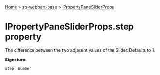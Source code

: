 <!-- docId=sp-webpart-base.ipropertypanesliderprops.step -->

[Home](./index.md) &gt; [sp-webpart-base](./sp-webpart-base.md) &gt; [IPropertyPaneSliderProps](./sp-webpart-base.ipropertypanesliderprops.md)

# IPropertyPaneSliderProps.step property

The difference between the two adjacent values of the Slider. Defaults to 1.

**Signature:**
```javascript
step: number
```
